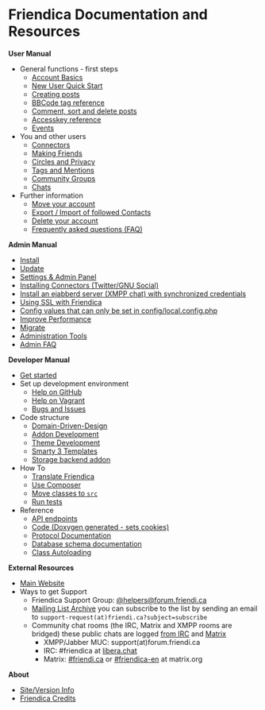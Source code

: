 Friendica Documentation and Resources
=====================================

**User Manual**

* General functions - first steps
	* [Account Basics](help/Account-Basics)
	* [New User Quick Start](help/Quick-Start-guide)
	* [Creating posts](help/Text_editor)
	* [BBCode tag reference](help/BBCode)
	* [Comment, sort and delete posts](help/Text_comment)
	* [Accesskey reference](help/Accesskeys)
	* [Events](help/events)
* You and other users
	* [Connectors](help/Connectors)
	* [Making Friends](help/Making-Friends)
	* [Circles and Privacy](help/Circles-and-Privacy)
	* [Tags and Mentions](help/Tags-and-Mentions)
	* [Community Groups](help/Groups)
	* [Chats](help/Chats)
* Further information
	* [Move your account](help/Move-Account)
	* [Export / Import of followed Contacts](help/Export-Import-Contacts)
	* [Delete your account](help/Remove-Account)
	* [Frequently asked questions (FAQ)](help/FAQ)

**Admin Manual**

* [Install](help/Install)
* [Update](help/Update)
* [Settings & Admin Panel](help/Settings)
* [Installing Connectors (Twitter/GNU Social)](help/Installing-Connectors)
* [Install an ejabberd server (XMPP chat) with synchronized credentials](help/install-ejabberd)
* [Using SSL with Friendica](help/SSL)
* [Config values that can only be set in config/local.config.php](help/Config)
* [Improve Performance](help/Improve-Performance)
* [Migrate](help/Migrate)
* [Administration Tools](help/tools)
* [Admin FAQ](help/FAQ-admin)

**Developer Manual**

* [Get started](help/Developers-Intro)
* Set up development environment
	* [Help on GitHub](help/GitHub)
	* [Help on Vagrant](help/Vagrant)
	* [Bugs and Issues](help/Bugs-and-Issues)
* Code structure
    * [Domain-Driven-Design](help/Developer-Domain-Driven-Design)
	* [Addon Development](help/Addons)
	* [Theme Development](help/themes)
	* [Smarty 3 Templates](help/smarty3-templates)
	* [Storage backend addon](help/AddonStorageBackend)
* How To
	* [Translate Friendica](help/translations)
	* [Use Composer](help/Composer)
	* [Move classes to `src`](help/Developer-How-To-Move-Classes-to-src)
	* [Run tests](help/Tests)
* Reference
	* [API endpoints](help/api)
	* [Code (Doxygen generated - sets cookies)](doc/html/)
	* [Protocol Documentation](help/Protocol)
	* [Database schema documentation](help/database)
	* [Class Autoloading](help/autoloader)

**External Resources**

* [Main Website](https://friendi.ca)
* Ways to get Support
  * Friendica Support Group: [@helpers@forum.friendi.ca](https://forum.friendi.ca/~helpers)
  * [Mailing List Archive](http://mailman.friendi.ca/mailman/listinfo/support-friendi.ca) you can subscribe to the list by sending an email to ``support-request(at)friendi.ca?subject=subscribe``
  * Community chat rooms (the IRC, Matrix and XMPP rooms are bridged) these public chats are logged [from IRC](https://gnusociarg.nsupdate.info/2021/%23friendica/) and [Matrix](https://view.matrix.org/alias/%23friendi.ca:matrix.org/)
    * XMPP/Jabber MUC: support(at)forum.friendi.ca
    * IRC: #friendica at [libera.chat](https://web.libera.chat/?channels=#friendica)
    * Matrix: [#friendi.ca](https://matrix.to/#/#friendi.ca:matrix.org) or [#friendica-en](https://matrix.to/#/#friendica-en:matrix.org) at matrix.org

**About**

* [Site/Version Info](friendica)
* [Friendica Credits](credits)
